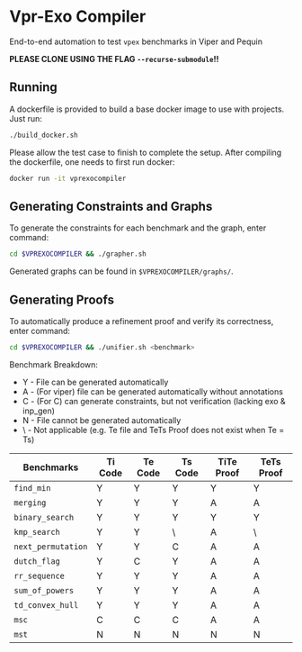 # Vpr-Exo Compiler #
End-to-end automation to test `vpex` benchmarks in Viper and Pequin

**PLEASE CLONE USING THE FLAG `--recurse-submodule`!!**

## Running  ##
A dockerfile is provided to build a base docker image to use with projects. Just run:

```bash
./build_docker.sh
```
Please allow the test case to finish to complete the setup.
After compiling the dockerfile, one needs to first run docker:

```bash
docker run -it vprexocompiler
```

## Generating Constraints and Graphs ##
To generate the constraints for each benchmark and the graph, enter command:
```bash
cd $VPREXOCOMPILER && ./grapher.sh
```
Generated graphs can be found in `$VPREXOCOMPILER/graphs/`.

## Generating Proofs ##
To automatically produce a refinement proof and verify its correctness, enter command:
```bash
cd $VPREXOCOMPILER && ./unifier.sh <benchmark>
```
Benchmark Breakdown:
- Y - File can be generated automatically
- A - (For viper) file can be generated automatically without annotations
- C - (For C) can generate constraints, but not verification (lacking exo & inp_gen)
- N - File cannot be generated automatically
- \ - Not applicable (e.g. Te file and TeTs Proof does not exist when Te = Ts)

Benchmarks        | Ti Code | Te Code | Ts Code | TiTe Proof | TeTs Proof
------------------|---------|---------|---------|------------|------------
`find_min`        | Y | Y | Y | Y | Y
`merging`         | Y | Y | Y | A | A
`binary_search`   | Y | Y | Y | Y | Y
`kmp_search`      | Y | Y | \ | A | \
`next_permutation`| Y | Y | C | A | A
`dutch_flag`      | Y | C | Y | A | A
`rr_sequence`     | Y | Y | Y | A | A
`sum_of_powers`   | Y | Y | Y | A | A
`td_convex_hull`  | Y | Y | Y | A | A
`msc`             | C | C | C | A | A
`mst`             | N | N | N | N | N